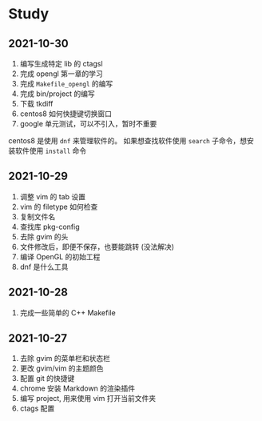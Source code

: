 # Study

## 2021-10-30

1. 编写生成特定 lib 的 ctagsl
2. 完成 opengl 第一章的学习
3. 完成 `Makefile_opengl` 的编写
4. 完成 bin/project 的编写
5. 下载 tkdiff
6. centos8 如何快捷键切换窗口
7. google 单元测试，可以不引入，暂时不重要

centos8 是使用 `dnf` 来管理软件的。
如果想查找软件使用 `search` 子命令，想安装软件使用 `install` 命令

## 2021-10-29

1. 调整 vim 的 tab 设置
2. vim 的 filetype 如何检查
3. 复制文件名
4. 查找库 pkg-config
5. 去除 gvim 的头
6. 文件修改后，即便不保存，也要能跳转 (没法解决)
7. 编译 OpenGL 的初始工程
8. dnf 是什么工具

## 2021-10-28

1. 完成一些简单的 C++ Makefile

## 2021-10-27

1. 去除 gvim 的菜单栏和状态栏
1. 更改 gvim/vim 的主题颜色
1. 配置 git 的快捷键
1. chrome 安装 Markdown 的渲染插件
1. 编写 project, 用来使用 vim 打开当前文件夹 
1. ctags 配置


